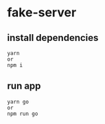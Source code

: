 # fake-server

## install dependencies

``` 
yarn
or
npm i
```

## run app

```
yarn go 
or
npm run go
```
